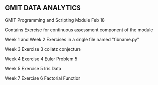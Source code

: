 ## GMIT DATA ANALYTICS
GMIT Programming and Scripting Module  Feb 18

Contains Exercise for continuous assessment component of the module

Week 1 and Week 2 Exercises in a single file named "fibname.py"

Week 3 Exercise 3 collatz conjecture

Week 4 Exercise 4 Euler Problem 5

Week 5 Exercise 5 Iris Data

Week 7 Exercise 6 Factorial Function

